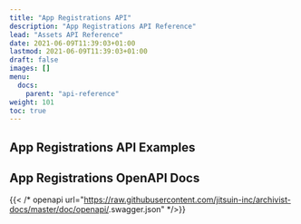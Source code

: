 ```yaml
---
title: "App Registrations API"
description: "App Registrations API Reference"
lead: "Assets API Reference"
date: 2021-06-09T11:39:03+01:00
lastmod: 2021-06-09T11:39:03+01:00
draft: false
images: []
menu: 
  docs:
    parent: "api-reference"
weight: 101
toc: true
---
```


## App Registrations API Examples

###

## App Registrations OpenAPI Docs

{{< /* openapi url="https://raw.githubusercontent.com/jitsuin-inc/archivist-docs/master/doc/openapi/<your-swagger-ref-here>.swagger.json" */>}}